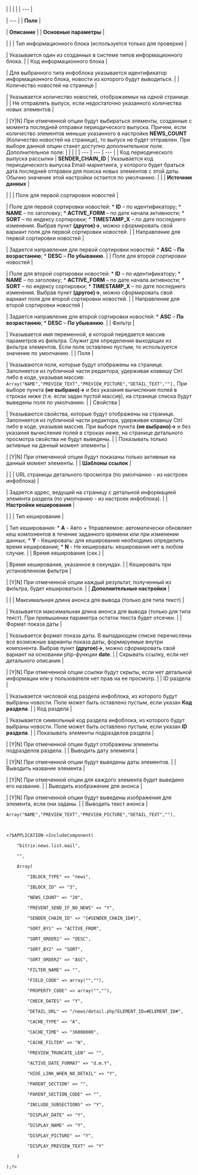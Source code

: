 |  |  |  |
| --- |

| --- |
| **Поле** |

| **Описание** |
| **Основные параметры** |

| |
| Тип информационного блока (используется только для проверки) |

| Указывается один из созданных в системе типов информационного блока. |
| Код информационного блока |

| Для выбранного типа инфоблока указывается идентификатор информационного блока, новости из которого будут выводиться. |
| Количество новостей на странице |

| Указывается количество новостей, отображаемых на одной странице. |
| Не отправлять выпуск, если недостаточно указанного количества новых элементов |

| [Y|N] При отмеченной опции будут выбираться элементы, созданные с момента последней отправки периодического выпуска. Причем, если количество элементов меньше указанного в настройке **NEWS\_COUNT** (Количество новостей на странице), то выпуск не будет отправлен. При выборе данной опции станет доступно дополнительное поле.    Дополнительное поле:  |  |  |  | | --- | --- | --- | | Код периодического выпуска рассылки | **SENDER\_CHAIN\_ID** | Указывается код периодического выпуска Email-маркетинга, у которого будет браться дата последней отправки для поиска новых элементов с этой даты. Обычно значение этой настройки остается по умолчанию. | |
| **Источник данных** |

| |
| Поле для первой сортировки новостей |

| Поле для первой сортировки новостей:  * **ID** – по идентификатору; * **NAME** – по заголовку; * **ACTIVE\_FORM** – по дате начала активности; * **SORT** – по индексу сортировки; * **TIMESTAMP\_X** – по дате последнего изменения.  Выбрав пункт **(другое)->**, можно сформировать свой вариант поля для первой сортировки новостей. |
| Направление для первой сортировки новостей |

| Задается направление для первой сортировки новостей:  * **ASC** – **По возрастанию**; * **DESC** – **По убыванию**. |
| Поле для второй сортировки новостей |

| Поле для второй сортировки новостей:  * **ID** – по идентификатору; * **NAME** – по заголовку; * **ACTIVE\_FORM** – по дате начала активности; * **SORT** – по индексу сортировки; * **TIMESTAMP\_X** – по дате последнего изменения.  Выбрав пункт **(другое)->**, можно сформировать свой вариант поля для второй сортировки новостей. |
| Направление для второй сортировки новостей |

| Задается направление для второй сортировки новостей:  * **ASC** – **По возрастанию**; * **DESC** – **По убыванию**. |
| Фильтр |

| Указывается имя переменной, в которой передается массив параметров из фильтра. Служит для определения выходящих из фильтра элементов. Если поле оставлено пустым, то используется значение по умолчанию. |
| Поля |

| Указываются поля, которые будут отображены на странице. Заполняется из публичной части редактора, удерживая клавишу Ctrl либо в коде, указывая массив:  ``` Array("NAME","PREVIEW_TEXT","PREVIEW_PICTURE","DETAIL_TEXT",""), ```  При выборе пункта **(не выбрано)->** и без указания вычисления полей в строках ниже (т.е. если задан пустой массив), на странице списка будут выведены поля по умолчанию. |
| Свойства |

| Указываются свойства, которые будут отображены на странице. Заполняется из публичной части редактора, удерживая клавишу Ctrl либо в коде, указывая массив. При выборе пункта **(не выбрано)->** и без указания вычисления полей в строках ниже, на странице детального просмотра свойства не будут выведены. |
| Показывать только активные на данный момент элементы |

| [Y|N] При отмеченной опции будут показаны только активные на данный момент элементы. |
| **Шаблоны ссылок** |

| |
| URL страницы детального просмотра (по умолчанию - из настроек инфоблока) |

| Задается адрес, ведущий на страницу с детальной информацией элемента раздела (по умолчанию - из настроек инфоблока). |
| **Настройки кеширования** |

| |
| Тип кеширования |

| Тип кеширования:  * **A** - Авто + Управляемое: автоматически обновляет кеш компонентов в течение заданного времени или при изменении данных; * **Y** - Кешировать: для кеширования необходимо определить время кеширования; * **N** - Не кешировать: кеширования нет в любом случае. |
| Время кеширования (сек.) |

| Время кеширования, указанное в секундах. |
| Кешировать при установленном фильтре |

| [Y|N] При отмеченной опции каждый результат, полученный из фильтра, будет кешироваться. |
| **Дополнительные настройки** |

| |
| Максимальная длина анонса для вывода (только для типа текст) |

| Указывается максимальная длина анонса для вывода (только для типа текст). При превышении параметра остаток текста будет отсечен. |
| Формат показа даты |

| Указывается формат показа даты. В выпадающем списке перечислены все возможные варианты показа даты, формируемые внутри компонента. Выбрав пункт **(другое)->**, можно сформировать свой вариант на основании php-функции **date**. |
| Скрывать ссылку, если нет детального описания |

| [Y|N] При отмеченной опции ссылки будут скрыты, если нет детальной информации или у пользователя нет прав на ее просмотр. |
| ID раздела |

| Указывается числовой код раздела инфоблока, из которого будут выбраны новости. Поле может быть оставлено пустым, если указан **Код раздела**. |
| Код раздела |

| Указывается символьный код раздела инфоблока, из которого будут выбраны новости. Поле может быть оставлено пустым, если указан **ID раздела**. |
| Показывать элементы подразделов раздела |

| [Y|N] При отмеченной опции будут отображены элементы подразделов раздела. |
| Выводить дату элемента |

| [Y|N] При отмеченной опции будут выведены даты элементов. |
| Выводить название элемента |

| [Y|N] При отмеченной опции для каждого элемента будет выведено его название. |
| Выводить изображение для анонса |

| [Y|N] При отмеченной опции будут выведены изображения для элемента, если они заданы. |
| Выводить текст анонса |

``` Array("NAME","PREVIEW_TEXT","PREVIEW_PICTURE","DETAIL_TEXT",""), ```

```


<?$APPLICATION->IncludeComponent(

	"bitrix:news.list.mail",

	"",

	Array(

		"IBLOCK_TYPE" => "news",

		"IBLOCK_ID" => "3",

		"NEWS_COUNT" => "20",

		"PREVENT_SEND_IF_NO_NEWS" => "Y",

		"SENDER_CHAIN_ID" => "{#SENDER_CHAIN_ID#}",

		"SORT_BY1" => "ACTIVE_FROM",

		"SORT_ORDER1" => "DESC",

		"SORT_BY2" => "SORT",

		"SORT_ORDER2" => "ASC",

		"FILTER_NAME" => "",

		"FIELD_CODE" => array("",""),

		"PROPERTY_CODE" => array("",""),

		"CHECK_DATES" => "Y",

		"DETAIL_URL" => "/news/detail.php?ELEMENT_ID=#ELEMENT_ID#",

		"CACHE_TYPE" => "A",

		"CACHE_TIME" => "36000000",

		"CACHE_FILTER" => "N",

		"PREVIEW_TRUNCATE_LEN" => "",

		"ACTIVE_DATE_FORMAT" => "d.m.Y",

		"HIDE_LINK_WHEN_NO_DETAIL" => "Y",

		"PARENT_SECTION" => "",

		"PARENT_SECTION_CODE" => "",

		"INCLUDE_SUBSECTIONS" => "Y",

		"DISPLAY_DATE" => "Y",

		"DISPLAY_NAME" => "Y",

		"DISPLAY_PICTURE" => "Y",

		"DISPLAY_PREVIEW_TEXT" => "Y"

	)

);?>


```